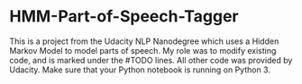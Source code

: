 # HMM-Part-of-Speech-Tagger

This is a project from the Udacity NLP Nanodegree which uses a Hidden Markov Model to model parts of speech. My role was to modify existing code, and is marked under the #TODO lines. All other code was provided by Udacity. Make sure that your Python notebook 
is running on Python 3.
